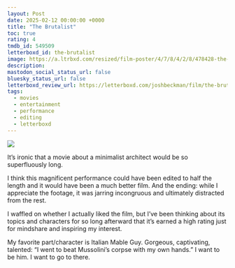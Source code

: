 ```yaml
---
layout: Post
date: 2025-02-12 00:00:00 +0000
title: "The Brutalist"
toc: true
rating: 4
tmdb_id: 549509
letterboxd_id: the-brutalist
image: https://a.ltrbxd.com/resized/film-poster/4/7/8/4/2/8/478428-the-brutalist-0-600-0-900-crop.jpg?v=2f8cae2ea5
description: 
mastodon_social_status_url: false
bluesky_status_url: false
letterboxd_review_url: https://letterboxd.com/joshbeckman/film/the-brutalist/
tags:
  - movies
  - entertainment
  - performance
  - editing
  - letterboxd
---
```


 <p><img src="https://a.ltrbxd.com/resized/film-poster/4/7/8/4/2/8/478428-the-brutalist-0-600-0-900-crop.jpg?v=2f8cae2ea5"/></p> <p>It’s ironic that a movie about a minimalist architect would be so superfluously long. </p><p>I think this magnificent performance could have been edited to half the length and it would have been a much better film. And the ending: while I appreciate the footage, it was jarring incongruous and ultimately distracted from the rest.</p><p>I waffled on whether I actually liked the film, but I’ve been thinking about its topics and characters for so long afterward that it’s earned a high rating just for mindshare and inspiring my interest. </p><p>My favorite part/character is Italian Mable Guy. Gorgeous, captivating, talented: “I went to beat Mussolini’s corpse with my own hands.” I want to be him. I want to go to there.</p> 
